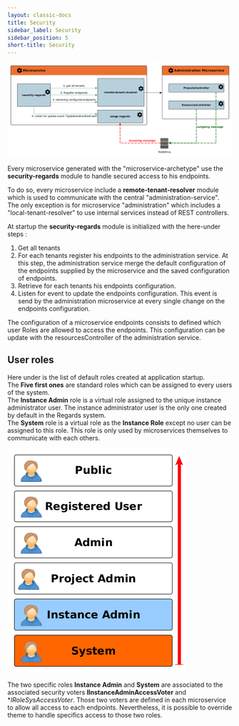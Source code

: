 ```yaml
---
layout: classic-docs
title: Security
sidebar_label: Security
sidebar_position: 5
short-title: Security
---
```


![](/images/security/security.png)

Every microservice generated with the "microservice-archetype" use the **security-regards** module to handle secured access to his endpoints.  

To do so, every microservice include a **remote-tenant-resolver** module which is used to communicate with the central "administration-service".  
The only exception is for microservice "administration" which includes a "local-tenant-resolver" to use internal services instead of REST controllers.

At startup the **security-regards** module is initialized with the here-under steps :
1. Get all tenants
2. For each tenants register his endpoints to the administration service. At this step, the administration service merge the default configuration of the endpoints supplied by the microservice and the saved configuration of endpoints.
3. Retrieve for each tenants his endpoints configuration.
4. Listen for event to update the endpoints configuration. This event is send by the administration microservice at every single change on the endpoints configuration.

The configuration of a microservice endpoints consists to defined which user Roles are allowed to access the endpoints. This configuration can be update with the resourcesController of the administration service.  

## User roles

Here under is the list of default roles created at application startup.  
The **Five first ones** are standard roles which can be assigned to every users of the system.  
The **Instance Admin** role is a virtual role assigned to the unique instance administrator user. The instance administrator user is the only one created by default in the Regards system.  
The **System** role is a virtual role as the **Instance Role** except no user can be assigned to this role. This role is only used by microservices themselves to communicate with each others.  

![](/images/security/roles.png)

The two specific roles **Instance Admin** and **System** are associated to the associated security voters **IInstanceAdminAccessVoter** and **IRoleSysAccessVoter*. Those two voters are defined in each microservice to allow all access to each endpoints. Nevertheless, it is possible to override theme to handle specifics access to those two roles.
